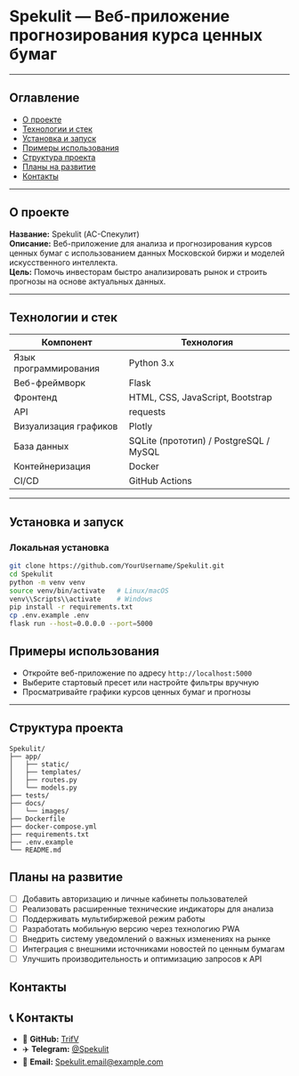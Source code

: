 # Spekulit — Веб-приложение прогнозирования курса ценных бумаг

---

## Оглавление
- [О проекте](#о-проекте)
- [Технологии и стек](#технологии-и-стек)
- [Установка и запуск](#установка-и-запуск)
- [Примеры использования](#примеры-использования)
- [Структура проекта](#структура-проекта)
- [Планы на развитие](#планы-на-развитие)
- [Контакты](#контакты)

---

## О проекте

**Название:** Spekulit (АС-Спекулит)  
**Описание:** Веб-приложение для анализа и прогнозирования курсов ценных бумаг с использованием данных Московской биржи и моделей искусственного интеллекта.  
**Цель:** Помочь инвесторам быстро анализировать рынок и строить прогнозы на основе актуальных данных.

---

## Технологии и стек

| Компонент             | Технология                                    |
|-----------------------|------------------------------------------------|
| Язык программирования | Python 3.x                                    |
| Веб-фреймворк          | Flask                                         |
| Фронтенд               | HTML, CSS, JavaScript, Bootstrap              |
| API                   | requests                                      |
| Визуализация графиков  | Plotly                                        |
| База данных           | SQLite (прототип) / PostgreSQL / MySQL        |
| Контейнеризация       | Docker                                        |
| CI/CD                 | GitHub Actions                                |

---

## Установка и запуск

### Локальная установка
```bash
git clone https://github.com/YourUsername/Spekulit.git
cd Spekulit
python -m venv venv
source venv/bin/activate   # Linux/macOS
venv\\Scripts\\activate    # Windows
pip install -r requirements.txt
cp .env.example .env
flask run --host=0.0.0.0 --port=5000
```
## Примеры использования

- Откройте веб-приложение по адресу `http://localhost:5000`
- Выберите стартовый пресет или настройте фильтры вручную
- Просматривайте графики курсов ценных бумаг и прогнозы

---

## Структура проекта

```text
Spekulit/
├── app/
│   ├── static/
│   ├── templates/
│   ├── routes.py
│   └── models.py
├── tests/
├── docs/
│   └── images/
├── Dockerfile
├── docker-compose.yml
├── requirements.txt
├── .env.example
└── README.md
```
## Планы на развитие

- [ ] Добавить авторизацию и личные кабинеты пользователей
- [ ] Реализовать расширенные технические индикаторы для анализа
- [ ] Поддерживать мультибиржевой режим работы
- [ ] Разработать мобильную версию через технологию PWA
- [ ] Внедрить систему уведомлений о важных изменениях на рынке
- [ ] Интеграция с внешними источниками новостей по ценным бумагам
- [ ] Улучшить производительность и оптимизацию запросов к API

## Контакты

## 📞 Контакты

- 🐙 **GitHub:** [TrifV](https://github.com/TrifV/web_exchange_sipi)
- ✈️ **Telegram:** [@Spekulit](https://t.me/yourhandle) 
- 📧 **Email:** Spekulit.email@example.com  
